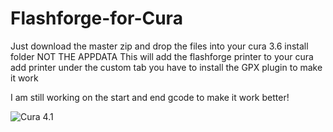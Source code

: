 # Flashforge-for-Cura
Just download the master zip and drop the files into your cura 3.6 install folder NOT THE APPDATA
This will add the flashforge printer to your cura add printer under the custom tab you have to install the GPX plugin to make it work


I am still working on the start and end gcode to make it work better!


![Cura 4.1](https://cdn.thingiverse.com/renders/12/00/68/38/1c/c7da2202001ef3739c67954b4c9dbb31_preview_featured.jpg)
